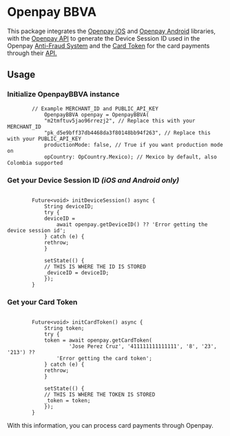# Openpay BBVA
This package integrates the [Openpay iOS](https://github.com/open-pay/openpay-swift-ios "Openpay iOS") and [Openpay Android](https://github.com/open-pay/openpay-android "Openpay Android") libraries, with the [Openpay API](https://documents.openpay.mx/docs/api/#api-endpoints "Openpay API") to generate the Device Session ID used in the Openpay [Anti-Fraud System](https://documents.openpay.mx/docs/fraud-tool.html "Anti-Fraud System") and the [Card Token](https://documents.openpay.mx/docs/api/#crear-una-tarjeta-con-token "Card Token") for the card payments through their [API.](https://documents.openpay.mx/docs/api/ "API.")

## Usage

### Initialize OpenpayBBVA instance

````    
        // Example MERCHANT_ID and PUBLIC_API_KEY
            OpenpayBBVA openpay = OpenpayBBVA(
            "m2tmftuv5jao96rrezj2", // Replace this with your MERCHANT_ID
            "pk_d5e9bff37db4468da3f80148bb94f263", // Replace this with your PUBLIC_API_KEY
            productionMode: false, // True if you want production mode on
            opCountry: OpCountry.Mexico); // Mexico by default, also Colombia supported

````

### Get your Device Session ID *(iOS and Android only)*

````

        Future<void> initDeviceSession() async {
            String deviceID;
            try {
            deviceID =
                await openpay.getDeviceID() ?? 'Error getting the device session id';
            } catch (e) {
            rethrow;
            }

            setState(() {
            // THIS IS WHERE THE ID IS STORED
            _deviceID = deviceID;
            });
        }

````

### Get your Card Token

````

        Future<void> initCardToken() async {
            String token;
            try {
            token = await openpay.getCardToken(
                    'Jose Perez Cruz', '411111111111111', '8', '23', '213') ??
                'Error getting the card token';
            } catch (e) {
            rethrow;
            }

            setState(() {
            // THIS IS WHERE THE TOKEN IS STORED
            _token = token;
            });
        }

````

With this information, you can process card payments through Openpay.